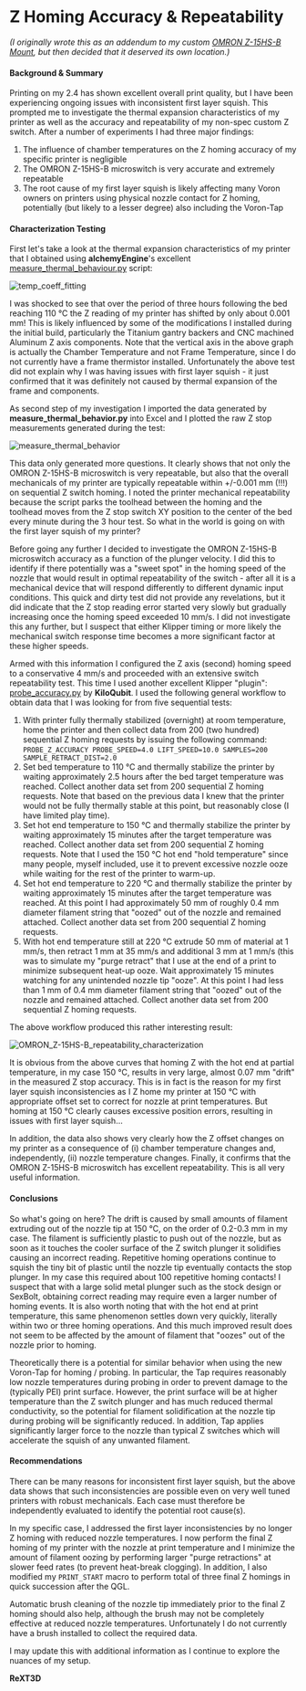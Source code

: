 # Z Homing Accuracy & Repeatability
*(I originally wrote this as an addendum to my custom [OMRON Z-15HS-B Mount](https://github.com/ReXT3D/Voron-Mods/tree/main/OMRON%20Z-15HS-B%20Mount), but then decided that it deserved its own location.)*

#### Background & Summary

Printing on my 2.4 has shown excellent overall print quality, but I have been experiencing ongoing issues with inconsistent first layer squish.  This prompted me to investigate the thermal expansion characteristics of my printer as well as the accuracy and repeatability of my non-spec custom Z switch.  After a number of experiments I had three major findings:

1. The influence of chamber temperatures on the Z homing accuracy of my specific printer is negligible
2. The OMRON Z-15HS-B microswitch is very accurate and extremely repeatable
3. The root cause of my first layer squish is likely affecting many Voron owners on printers using physical nozzle contact for Z homing, potentially (but likely to a lesser degree) also including the Voron-Tap

#### Characterization Testing

First let's take a look at the thermal expansion characteristics of my printer that I obtained using **alchemyEngine**'s excellent [measure_thermal_behaviour.py](https://github.com/alchemyEngine/measure_thermal_behavior) script:

![temp_coeff_fitting](images/temp_coeff_fitting.png)

I was shocked to see that over the period of three hours following the bed reaching 110 °C the Z reading of my printer has shifted by only about 0.001 mm!  This is likely influenced by some of the modifications I installed during the initial build, particularly the Titanium gantry backers and CNC machined Aluminum Z axis components.  Note that the vertical axis in the above graph is actually the Chamber Temperature and not Frame Temperature, since I do not currently have a frame thermistor installed.  Unfortunately the above test did not explain why I was having issues with first layer squish - it just confirmed that it was definitely not caused by thermal expansion of the frame and components.

As second step of my investigation I imported the data generated by **measure_thermal_behavior.py** into Excel and I plotted the raw Z stop measurements generated during the test:

![measure_thermal_behavior](images/measure_thermal_behavior.png)

This data only generated more questions. It clearly shows that not only the OMRON Z-15HS-B microswitch is very repeatable, but also that the overall mechanicals of my printer are typically repeatable within +/-0.001 mm (!!!) on sequential Z switch homing.  I noted the printer mechanical repeatability because the script parks the toolhead between the homing and the toolhead moves from the Z stop switch XY position to the center of the bed every minute during the 3 hour test.  So what in the world is going on with the first layer squish of my printer?

Before going any further I decided to investigate the OMRON Z-15HS-B microswitch accuracy as a function of the plunger velocity.  I did this to identify if there potentially was a "sweet spot" in the homing speed of the nozzle that would result in optimal repeatability of the switch - after all it is a mechanical device that will respond differently to different dynamic input conditions.  This quick and dirty test did not provide any revelations, but it did indicate that the Z stop reading error started very slowly but gradually increasing once the homing speed exceeded 10 mm/s.  I did not investigate this any further, but I suspect that either Klipper timing or more likely the mechanical switch response time becomes a more significant factor at these higher speeds.

Armed with this information I configured the Z axis (second) homing speed to a conservative 4 mm/s and proceeded with an extensive switch repeatability test.  This time I used another excellent Klipper "plugin":  [probe_accuracy.py](https://github.com/KiloQubit/probe_accuracy/blob/main/probe_accuracy.py) by **KiloQubit**.  I used the following general workflow to obtain data that I was looking for from five sequential tests:

1. With printer fully thermally stabilized (overnight) at room temperature, home the printer and then collect data from 200 (two hundred) sequential Z homing requests by issuing the following command:
   `PROBE_Z_ACCURACY PROBE_SPEED=4.0 LIFT_SPEED=10.0 SAMPLES=200 SAMPLE_RETRACT_DIST=2.0`
2. Set bed temperature to 110 °C and thermally stabilize the printer by waiting approximately 2.5 hours after the bed target temperature was reached.  Collect another data set from 200 sequential Z homing requests.  Note that based on the previous data I knew that the printer would not be fully thermally stable at this point, but reasonably close (I have limited play time).
3. Set hot end temperature to 150 °C and thermally stabilize the printer by waiting approximately 15 minutes after the target temperature was reached.  Collect another data set from 200 sequential Z homing requests.  Note that I used the 150 °C hot end "hold temperature" since many people, myself included, use it to prevent excessive nozzle ooze while waiting for the rest of the printer to warm-up.
4. Set hot end temperature to 220 °C and thermally stabilize the printer by waiting approximately 15 minutes after the target temperature was reached.  At this point I had approximately 50 mm of roughly 0.4 mm diameter filament string that "oozed" out of the nozzle and remained attached.  Collect another data set from 200 sequential Z homing requests.
5. With hot end temperature still at 220 °C extrude 50 mm of material at 1 mm/s, then retract 1 mm at 35 mm/s and additional 3 mm at 1 mm/s (this was to simulate my "purge retract" that I use at the end of a print to minimize subsequent heat-up ooze.  Wait approximately 15 minutes watching for any unintended nozzle tip "ooze".  At this point I had less than 1 mm of 0.4 mm diameter filament string that "oozed" out of the nozzle and remained attached.  Collect another data set from 200 sequential Z homing requests.

The above workflow produced this rather interesting result:

![OMRON_Z-15HS-B_repeatability_characterization](images/OMRON_Z-15HS-B_repeatability_characterization.png)

It is obvious from the above curves that homing Z with the hot end at partial temperature, in my case 150 °C, results in very large, almost 0.07 mm "drift" in the measured Z stop accuracy.  This is in fact is the reason for my first layer squish inconsistencies as I Z home my printer at 150 °C with appropriate offset set to correct for nozzle at print temperatures.  But homing at 150 °C clearly causes excessive position errors, resulting in issues with first layer squish...

In addition, the data also shows very clearly how the Z offset changes on my printer as a consequence of (i) chamber temperature changes and, independently, (ii) nozzle temperature changes.  Finally, it confirms that the OMRON Z-15HS-B microswitch has excellent repeatability.  This is all very useful information.

#### Conclusions

So what's going on here?  The drift is caused by small amounts of filament extruding out of the nozzle tip at 150 °C, on the order of 0.2-0.3 mm in my case.  The filament is sufficiently plastic to push out of the nozzle, but as soon as it touches the cooler surface of the Z switch plunger it solidifies causing an incorrect reading.  Repetitive homing operations continue to squish the tiny bit of plastic until the nozzle tip eventually contacts the stop plunger.  In my case this required about 100 repetitive homing contacts!  I suspect that with a large solid metal plunger such as the stock design or SexBolt, obtaining correct reading may require even a larger number of homing events.  It is also worth noting that with the hot end at print temperature, this same phenomenon settles down very quickly, literally within two or three homing operations.  And this much improved result does not seem to be affected by the amount of filament that "oozes" out of the nozzle prior to homing.

Theoretically there is a potential for similar behavior when using the new Voron-Tap for homing / probing.  In particular, the Tap requires reasonably low nozzle temperatures during probing in order to prevent damage to the (typically PEI) print surface.  However, the print surface will be at higher temperature than the Z switch plunger and has much reduced thermal conductivity, so the potential for filament solidification at the nozzle tip during probing will be significantly reduced.  In addition, Tap applies significantly larger force to the nozzle than typical Z switches which will accelerate the squish of any unwanted filament.

#### Recommendations

There can be many reasons for inconsistent first layer squish, but the above data shows that such inconsistencies are possible even on very well tuned printers with robust mechanicals.  Each case must therefore be independently evaluated to identify the potential root cause(s).

In my specific case, I addressed the first layer inconsistencies by no longer Z homing with reduced nozzle temperatures.  I now perform the final Z homing of my printer with the nozzle at print temperature and I minimize the amount of filament oozing by performing larger "purge retractions" at slower feed rates (to prevent heat-break clogging).  In addition, I also modified my `PRINT_START` macro to perform total of three final Z homings in quick succession after the QGL.

Automatic brush cleaning of the nozzle tip immediately prior to the final Z homing should also help, although the brush may not be completely effective at reduced nozzle temperatures.  Unfortunately I do not currently have a brush installed to collect the required data.

I may update this with additional information as I continue to explore the nuances of my setup.

**ReXT3D**
